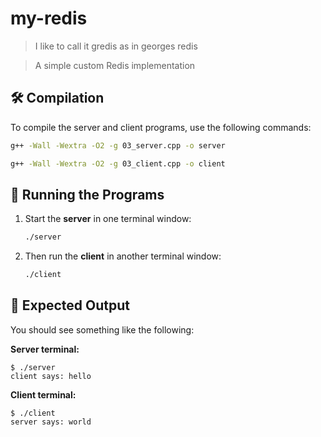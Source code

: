 # my-redis

> I like to call it gredis as in georges redis

> A simple custom Redis implementation

## 🛠️ Compilation

To compile the server and client programs, use the following commands:

```bash
g++ -Wall -Wextra -O2 -g 03_server.cpp -o server
```

```bash
g++ -Wall -Wextra -O2 -g 03_client.cpp -o client
```

## 🚀 Running the Programs

1. Start the **server** in one terminal window:

   ```bash
   ./server
   ```

2. Then run the **client** in another terminal window:

   ```bash
   ./client
   ```

## 📝 Expected Output

You should see something like the following:

**Server terminal:**

```
$ ./server
client says: hello
```

**Client terminal:**

```
$ ./client
server says: world
```
